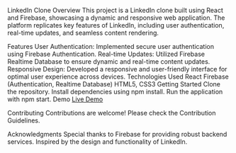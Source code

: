 LinkedIn Clone
Overview
This project is a LinkedIn clone built using React and Firebase, showcasing a dynamic and responsive web application. The platform replicates key features of LinkedIn, including user authentication, real-time updates, and seamless content rendering.

Features
User Authentication: Implemented secure user authentication using Firebase Authentication.
Real-time Updates: Utilized Firebase Realtime Database to ensure dynamic and real-time content updates.
Responsive Design: Developed a responsive and user-friendly interface for optimal user experience across devices.
Technologies Used
React
Firebase (Authentication, Realtime Database)
HTML5, CSS3
Getting Started
Clone the repository.
Install dependencies using npm install.
Run the application with npm start.
Demo
[Live Demo](https://linkedin-clone-3f78c.web.app/)

Contributing
Contributions are welcome! Please check the Contribution Guidelines.

Acknowledgments
Special thanks to Firebase for providing robust backend services.
Inspired by the design and functionality of LinkedIn.

